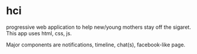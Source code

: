 # hci
progressive web application to help new/young mothers stay off the sigaret.
This app uses html, css, js.

Major components are notifications, timeline, chat(s), facebook-like page.

